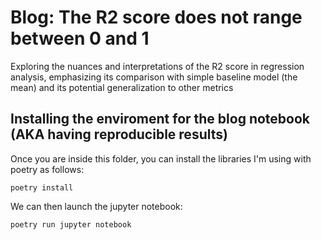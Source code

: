 # Blog: The R2 score does not range between 0 and 1

Exploring the nuances and interpretations of the R2 score in regression analysis, emphasizing its comparison with simple baseline model (the mean) and its potential generalization to other metrics

## Installing the enviroment for the blog notebook (AKA having reproducible results)

Once you are inside this folder, you can install the libraries I'm using with poetry as follows:
```console
poetry install
```

We can then launch the jupyter notebook:
```console
poetry run jupyter notebook
```
